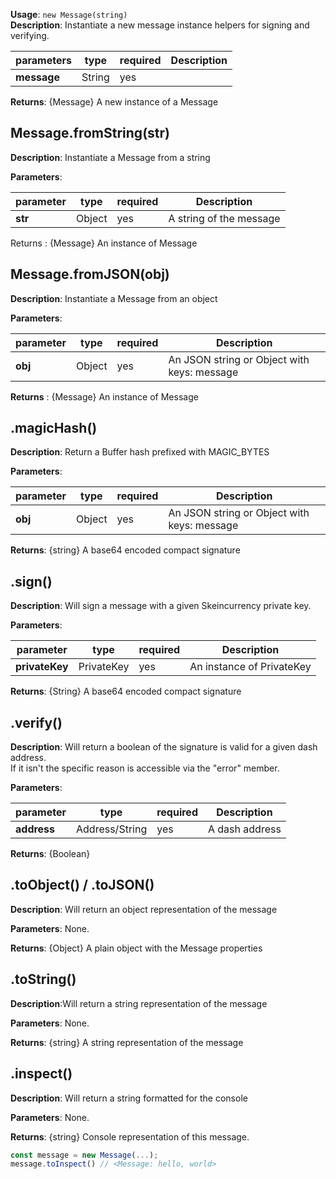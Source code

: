 **Usage**: `new Message(string)`  
**Description**: Instantiate a new message instance helpers for signing and verifying.

| parameters  | type   | required | Description |
| ----------- | ------ | -------- | ----------- |
| **message** | String | yes      |             |

**Returns**: {Message} A new instance of a Message

## Message.fromString(str)

**Description**: Instantiate a Message from a string

**Parameters**:

| parameter | type   | required | Description             |
| --------- | ------ | -------- | ----------------------- |
| **str**   | Object | yes      | A string of the message |

Returns : {Message} An instance of Message

## Message.fromJSON(obj)

**Description**: Instantiate a Message from an object

**Parameters**:

| parameter | type   | required | Description                                 |
| --------- | ------ | -------- | ------------------------------------------- |
| **obj**   | Object | yes      | An JSON string or Object with keys: message |

**Returns** : {Message} An instance of Message

## .magicHash()

**Description**: Return a Buffer hash prefixed with MAGIC_BYTES

**Parameters**:

| parameter | type   | required | Description                                 |
| --------- | ------ | -------- | ------------------------------------------- |
| **obj**   | Object | yes      | An JSON string or Object with keys: message |

**Returns**: {string} A base64 encoded compact signature

## .sign()

**Description**: Will sign a message with a given Skeincurrency private key.

**Parameters**:

| parameter      | type       | required | Description               |
| -------------- | ---------- | -------- | ------------------------- |
| **privateKey** | PrivateKey | yes      | An instance of PrivateKey |

**Returns**: {String} A base64 encoded compact signature

## .verify()

**Description**: Will return a boolean of the signature is valid for a given dash address.  
If it isn't the specific reason is accessible via the "error" member.

**Parameters**:

| parameter   | type           | required | Description    |
| ----------- | -------------- | -------- | -------------- |
| **address** | Address/String | yes      | A dash address |

**Returns**: {Boolean}

## .toObject() / .toJSON()

**Description**: Will return an object representation of the message

**Parameters**: None.

**Returns**: {Object} A plain object with the Message properties

## .toString()

**Description**:Will return a string representation of the message

**Parameters**: None.

**Returns**: {string} A string representation of the message

## .inspect()

**Description**: Will return a string formatted for the console

**Parameters**: None.

**Returns**: {string} Console representation of this message.

```js
const message = new Message(...);
message.toInspect() // <Message: hello, world>
```
